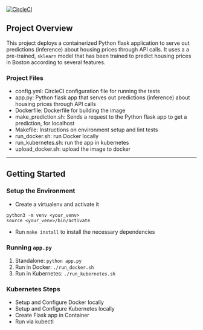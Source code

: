 [![CircleCI](https://circleci.com/gh/Edwinngera/Microservices-at-Scale-using-AWS-Kubernetes.svg?style=svg)](https://circleci.com/gh/Edwinngera/Microservices-at-Scale-using-AWS-Kubernetes)
## Project Overview
This project deploys a containerized Python flask application to serve out predictions (inference) about housing prices through API calls. It uses a a pre-trained, `sklearn` model that has been trained to predict housing prices in Boston according to several features. 

### Project Files

- config.yml: CircleCI configuration file for running the tests
- app.py: Python flask app that serves out predictions (inference) about housing prices through API calls
- Dockerfile: Dockerfile for building the image
- make_prediction.sh: Sends a request to the Python flask app to get a prediction, for localhost
- Makefile: Instructions on environment setup and lint tests
- run_docker.sh: run  Docker  locally
- run_kubernetes.sh:  run the app in kubernetes
- upload_docker.sh: upload the image to docker


---
## Getting Started
### Setup the Environment

* Create a virtualenv and activate it
```
python3 -m venv <your_venv>
source <your_venv>/bin/activate
```
* Run `make install` to install the necessary dependencies

### Running `app.py`

1. Standalone:  `python app.py`
2. Run in Docker:  `./run_docker.sh`
3. Run in Kubernetes:  `./run_kubernetes.sh`

### Kubernetes Steps

* Setup and Configure Docker locally
* Setup and Configure Kubernetes locally
* Create Flask app in Container
* Run via kubectl
